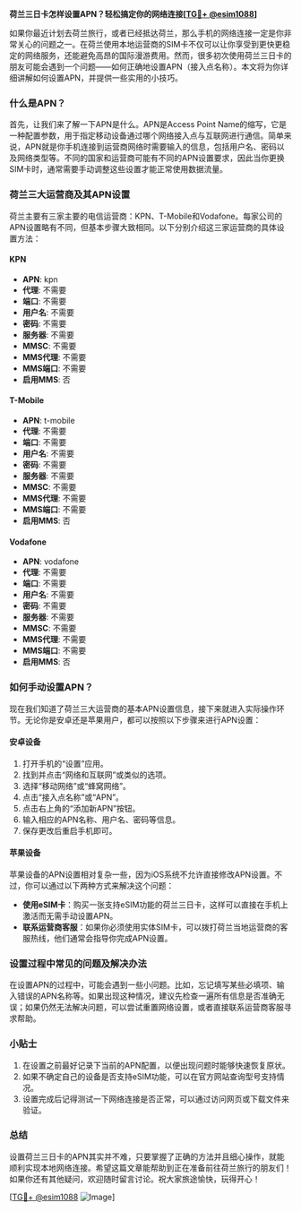 **荷兰三日卡怎样设置APN？轻松搞定你的网络连接[[TG💪+ @esim1088](https://t.me/s/esim1088)]**

如果你最近计划去荷兰旅行，或者已经抵达荷兰，那么手机的网络连接一定是你非常关心的问题之一。在荷兰使用本地运营商的SIM卡不仅可以让你享受到更快更稳定的网络服务，还能避免高昂的国际漫游费用。然而，很多初次使用荷兰三日卡的朋友可能会遇到一个问题——如何正确地设置APN（接入点名称）。本文将为你详细讲解如何设置APN，并提供一些实用的小技巧。

### 什么是APN？

首先，让我们来了解一下APN是什么。APN是Access Point Name的缩写，它是一种配置参数，用于指定移动设备通过哪个网络接入点与互联网进行通信。简单来说，APN就是你手机连接到运营商网络时需要输入的信息，包括用户名、密码以及网络类型等。不同的国家和运营商可能有不同的APN设置要求，因此当你更换SIM卡时，通常需要手动调整这些设置才能正常使用数据流量。

### 荷兰三大运营商及其APN设置

荷兰主要有三家主要的电信运营商：KPN、T-Mobile和Vodafone。每家公司的APN设置略有不同，但基本步骤大致相同。以下分别介绍这三家运营商的具体设置方法：

#### KPN
- **APN**: kpn
- **代理**: 不需要
- **端口**: 不需要
- **用户名**: 不需要
- **密码**: 不需要
- **服务器**: 不需要
- **MMSC**: 不需要
- **MMS代理**: 不需要
- **MMS端口**: 不需要
- **启用MMS**: 否

#### T-Mobile
- **APN**: t-mobile
- **代理**: 不需要
- **端口**: 不需要
- **用户名**: 不需要
- **密码**: 不需要
- **服务器**: 不需要
- **MMSC**: 不需要
- **MMS代理**: 不需要
- **MMS端口**: 不需要
- **启用MMS**: 否

#### Vodafone
- **APN**: vodafone
- **代理**: 不需要
- **端口**: 不需要
- **用户名**: 不需要
- **密码**: 不需要
- **服务器**: 不需要
- **MMSC**: 不需要
- **MMS代理**: 不需要
- **MMS端口**: 不需要
- **启用MMS**: 否

### 如何手动设置APN？

现在我们知道了荷兰三大运营商的基本APN设置信息，接下来就进入实际操作环节。无论你是安卓还是苹果用户，都可以按照以下步骤来进行APN设置：

#### 安卓设备
1. 打开手机的“设置”应用。
2. 找到并点击“网络和互联网”或类似的选项。
3. 选择“移动网络”或“蜂窝网络”。
4. 点击“接入点名称”或“APN”。
5. 点击右上角的“添加新APN”按钮。
6. 输入相应的APN名称、用户名、密码等信息。
7. 保存更改后重启手机即可。

#### 苹果设备
苹果设备的APN设置相对复杂一些，因为iOS系统不允许直接修改APN设置。不过，你可以通过以下两种方式来解决这个问题：
- **使用eSIM卡**：购买一张支持eSIM功能的荷兰三日卡，这样可以直接在手机上激活而无需手动设置APN。
- **联系运营商客服**：如果你必须使用实体SIM卡，可以拨打荷兰当地运营商的客服热线，他们通常会指导你完成APN设置。

### 设置过程中常见的问题及解决办法

在设置APN的过程中，可能会遇到一些小问题。比如，忘记填写某些必填项、输入错误的APN名称等。如果出现这种情况，建议先检查一遍所有信息是否准确无误；如果仍然无法解决问题，可以尝试重置网络设置，或者直接联系运营商客服寻求帮助。

### 小贴士

1. 在设置之前最好记录下当前的APN配置，以便出现问题时能够快速恢复原状。
2. 如果不确定自己的设备是否支持eSIM功能，可以在官方网站查询型号支持情况。
3. 设置完成后记得测试一下网络连接是否正常，可以通过访问网页或下载文件来验证。

### 总结

设置荷兰三日卡的APN其实并不难，只要掌握了正确的方法并且细心操作，就能顺利实现本地网络连接。希望这篇文章能帮助到正在准备前往荷兰旅行的朋友们！如果你还有其他疑问，欢迎随时留言讨论。祝大家旅途愉快，玩得开心！

[[TG💪+ @esim1088](https://t.me/s/esim1088) ![Image](https://i.postimg.cc/4NQfJmqS/Snipaste-2025-05-13-00-14-12.png)]